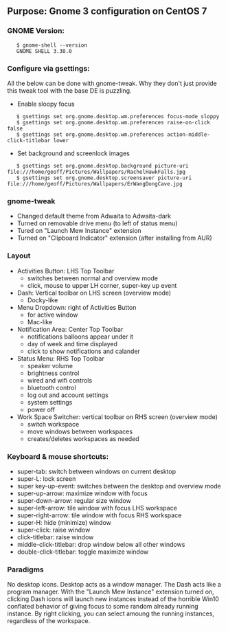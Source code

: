 ## Purpose: Gnome 3 configuration on CentOS 7

### GNOME Version:
```
   $ gnome-shell --version
   GNOME SHELL 3.30.0
```

### Configure via gsettings:
All the below can be done with gnome-tweak.  Why they don't just provide
this tweak tool with the base DE is puzzling.

* Enable sloopy focus
```
   $ gsettings set org.gnome.desktop.wm.preferences focus-mode sloppy
   $ gsettings set org.gnome.desktop.wm.preferences raise-on-click false
   $ gsettings set org.gnome.desktop.wm.preferences action-middle-click-titlebar lower
```
* Set background and screenlock images
```
   $ gsettings set org.gnome.desktop.background picture-uri file:///home/geoff/Pictures/Wallpapers/RachelHawkFalls.jpg
   $ gsettings set org.gnome.desktop.screensaver picture-uri file:///home/geoff/Pictures/Wallpapers/ErWangDongCave.jpg
```

### gnome-tweak
* Changed default theme from Adwaita to Adwaita-dark
* Turned on removable drive menu (to left of status menu)
* Tured on "Launch Mew Instance" extension
* Turned on "Clipboard Indicator" extension (after installing from AUR)

### Layout
* Activities Button: LHS Top Toolbar
  - switches between normal and overview mode
  - click, mouse to upper LH corner, super-key up event
* Dash: Vertical toolbar on LHS screen (overview mode)
  - Docky-like
* Menu Dropdown: right of Activities Button
  - for active window
  - Mac-like
* Notification Area: Center Top Toolbar
  - notifications balloons appear under it
  - day of week and time displayed
  - click to show notifications and calander
* Status Menu: RHS Top Toolbar
  - speaker volume
  - brightness control
  - wired and wifi controls
  - bluetooth control
  - log out and account settings
  - system settings
  - power off
* Work Space Switcher: vertical toolbar on RHS screen (overview mode)
  - switch workspace
  - move windows between workspaces
  - creates/deletes workspaces as needed

### Keyboard & mouse shortcuts:
* super-tab: switch between windows on current desktop
* super-L: lock screen
* super key-up-event: switches between the desktop and overview mode
* super-up-arrow: maximize window with focus 
* super-down-arrow: regular size window
* super-left-arrow: tile window with focus LHS workspace
* super-right-arrow: tile window with focus RHS workspace
* super-H: hide (minimize) window
* super-click: raise window
* click-titlebar: raise window
* middle-click-titlebar: drop window below all other windows
* double-click-titlebar: toggle maximize window

### Paradigms
No desktop icons.  Desktop acts as a window manager.  The Dash
acts like a program manager.  With the "Launch Mew Instance"
extension turned on, clicking Dash icons will launch new
instances instead of the horrible Win10 conflated behavior
of giving focus to some random already running instance.  By
right clicking, you can select amoung the running instances,
regardless of the workspace. 
